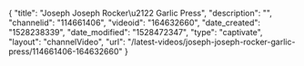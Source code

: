 {
    "title": "Joseph Joseph Rocker\u2122 Garlic Press",
    "description": "",
    "channelid": "114661406",
    "videoid": "164632660",
    "date_created": "1528238339",
    "date_modified": "1528472347",
    "type": "captivate",
    "layout": "channelVideo",
    "url": "\/latest-videos\/joseph-joseph-rocker-garlic-press\/114661406-164632660"
}